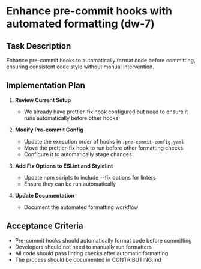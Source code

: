 # Enhance pre-commit hooks with automated formatting (dw-7)

## Task Description

Enhance pre-commit hooks to automatically format code before committing, ensuring consistent code style without manual intervention.

## Implementation Plan

1. **Review Current Setup**

   - We already have prettier-fix hook configured but need to ensure it runs automatically before other hooks

2. **Modify Pre-commit Config**

   - Update the execution order of hooks in `.pre-commit-config.yaml`
   - Move the prettier-fix hook to run before other formatting checks
   - Configure it to automatically stage changes

3. **Add Fix Options to ESLint and Stylelint**

   - Update npm scripts to include --fix options for linters
   - Ensure they can be run automatically

4. **Update Documentation**
   - Document the automated formatting workflow

## Acceptance Criteria

- Pre-commit hooks should automatically format code before committing
- Developers should not need to manually run formatters
- All code should pass linting checks after automatic formatting
- The process should be documented in CONTRIBUTING.md

